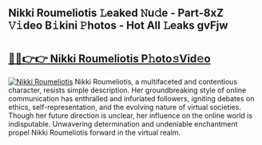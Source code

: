 ## Nikki Roumeliotis 𝙻eaked 𝙽u𝚍e - Part-8xZ 𝚅𝚒deo B𝚒kini 𝙿hotos - Hot All 𝙻eaks gvFjw

# <h2><a href="http://ld0anu6.urlbe.top/?page=Nikki+Roumeliotis">🔗🔗👉👉 Nikki Roumeliotis P𝚑oto𝚜Vid𝚎o</a></h2>

[![Nikki Roumeliotis](https://i.imgur.com/eBuTRDB.gif)](http://ld0anu6.urlbe.top/?page=Nikki+Roumeliotis)
Nikki Roumeliotis, a multifaceted and contentious character, resists simple description. Her groundbreaking style of online communication has enthralled and infuriated followers, igniting debates on ethics, self-representation, and the evolving nature of virtual societies. Though her future direction is unclear, her influence on the online world is indisputable. Unwavering determination and undeniable enchantment propel Nikki Roumeliotis forward in the virtual realm.
